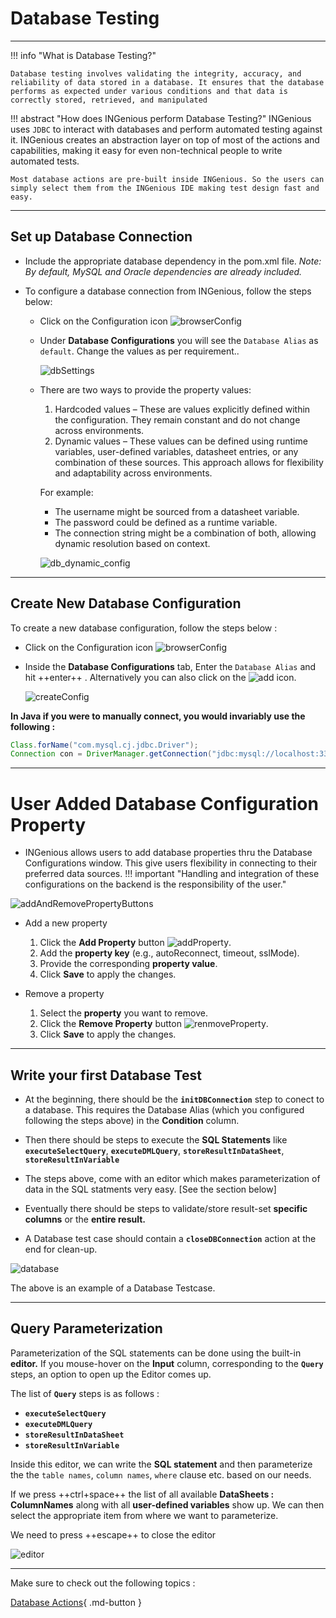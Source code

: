# **Database Testing**
-----------------------------

!!! info "What is Database Testing?"

    Database testing involves validating the integrity, accuracy, and reliability of data stored in a database. It ensures that the database performs as expected under various conditions and that data is correctly stored, retrieved, and manipulated


!!! abstract "How does INGenious perform Database Testing?"
    INGenious uses `JDBC` to interact with databases and perform automated testing against it. INGenious creates an abstraction layer on top of most of the actions and capabilities, making it easy for even non-technical people to write automated tests.

    Most database actions are pre-built inside INGenious. So the users can simply select them from the INGenious IDE making test design fast and easy.



-----------------------------------

## Set up Database Connection

* Include the appropriate database dependency in the pom.xml file. *Note: By default, MySQL and Oracle dependencies are already included.* 

* To configure a database connection from INGenious, follow the steps below:

    - Click on the Configuration icon ![browserConfig](../img/toolui/BrowserConfiguration.png "browserConfig")
    - Under **Database Configurations** you will see the `Database Alias` as `default`. Change the values as per requirement..

        ![dbSettings](../img/db/dbsettings.png "dbSettings")

    - There are two ways to provide the property values:
        1. Hardcoded values – These are values explicitly defined within the configuration. They remain constant and do not change across environments.
        1. Dynamic values – These values can be defined using runtime variables, user-defined variables, datasheet entries, or any combination of these sources. This approach allows for flexibility and adaptability across environments. 

        For example: 
        
        - The username might be sourced from a datasheet variable. 
        - The password could be defined as a runtime variable. 
        - The connection string might be a combination of both, allowing dynamic resolution based on context.
        
        ![db_dynamic_config](../img/configurations/db_dynamic_config.png "db_dynamic_config")

-----------------------------------        

## Create New Database Configuration

To create a new database configuration, follow the steps below :

* Click on the Configuration icon ![browserConfig](../img/toolui/BrowserConfiguration.png "browserConfig")

* Inside the **Database Configurations** tab, Enter the `Database Alias` and hit ++enter++ . Alternatively you can also click on the ![add](../img/toolui/addIcon.png "add") icon.

     ![createConfig](../img/db/createConfig.png "createConfig")


**In Java if you were to manually connect, you would invariably use the following :**

```java
Class.forName("com.mysql.cj.jdbc.Driver");
Connection con = DriverManager.getConnection("jdbc:mysql://localhost:3306/productDB", "My_DB_UserName", "My_DB_Password");
```

-----------------------------------        

# User Added Database Configuration Property

* INGenious allows users to add database properties thru the Database Configurations window. This give users flexibility in connecting to their preferred data sources. 
!!! important "Handling and integration of these configurations on the backend is the responsibility of the user."
    
![addAndRemovePropertyButtons](../img/db/addAndRemovePropertyButtons.png "addAndRemovePropertyButtons")

* Add a new property 
    1. Click the **Add Property** button ![addProperty](../img/toolui/add.png "addProperty").
    2. Add the **property key** (e.g., autoReconnect, timeout, sslMode).
    3. Provide the corresponding **property value**.
    4. Click **Save** to apply the changes.

* Remove a property
    1. Select the **property** you want to remove.
    2. Click the **Remove Property** button ![renmoveProperty](../img/toolui/remove.png "renmoveProperty").
    3. Click **Save** to apply the changes.

-----------------------------------

## Write your first Database Test

* At the beginning, there should be the **`initDBConnection`** step to conect to a database. This requires the Database Alias (which you configured following the steps above) in the **Condition** column. 

* Then there should be steps to execute the **SQL Statements** like **`executeSelectQuery`**, **`executeDMLQuery`**, **`storeResultInDataSheet`**, **`storeResultInVariable`**

* The steps above, come with an editor which makes parameterization of data in the SQL statments very easy. [See the section below]

* Eventually there should be steps to validate/store result-set  **specific columns** or the **entire result.**

* A Database test case should contain a **`closeDBConnection`** action at the end for clean-up.

 ![database](../img/db/db.png "database")

 The above is an example of a Database Testcase.



-----------------------------------

## Query Parameterization


Parameterization of the SQL statements can be done using the built-in **editor.** If you mouse-hover on the **Input** column, corresponding to the **`Query`** steps, an option to open up the Editor comes up.

The list of **`Query`** steps is as follows :

- **`executeSelectQuery`**
- **`executeDMLQuery`**
- **`storeResultInDataSheet`**
- **`storeResultInVariable`**

 Inside this editor, we can write the **SQL statement** and then parameterize the the `table names`, `column names`, `where` clause etc. based on our needs.

 If we press ++ctrl+space++ the list of all available **DataSheets : ColumnNames** along with all **user-defined variables** show up. We can then select the appropriate item from where we want to parameterize.

 We need to press ++escape++ to close the editor

 ![editor](../img/db/editor.gif "editor")
 

-----------------------------------

Make sure to check out the following topics :

[Database Actions](dbActions.md){ .md-button } 